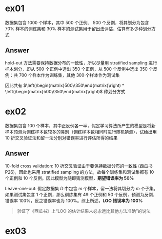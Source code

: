 # ex01

数据集包含 1000 个样本，其中 500 个正例、 500 个反例，将其划分为包含 70% 样本的训练集和 30% 样本的测试集用于留出法评估，估算有多少种划分方式

## Answer

hold-out 方法需要保持数据分布的一致性，所以尽量用 stratified sampling 进行样本划分，即从 500 个正例中选出 350 个正例，从 500 个反例中选出 350 个反例：共 700 个样本作为训练集，其他 300 个样本作为测试集

因此共有 $\left(\begin{matrix}500\\350\end{matrix}\right) * \left(\begin{matrix}500\\350\end{matrix}\right)$ 种划分方式

# ex02

数据集包含 100 个样本，其中正反例各一半，假定学习算法所产生的模型是将新样本预测为训练样本数较多的类别（训练样本数相同时进行随机猜测），试给出用 10 折交叉验证法和留一法分别对错误率进行评估所得的结果

## Answer

10-fold cross validation: 10 折交叉验证由于要保持数据分布的一致性 (西瓜书P26)，因此也采用 stratified sampling 的方法，故每个训练集和测试集都有 10 个正例和 10 个反例。因此模型为随即猜测模型，**期望错误率为 50%**

Leave-one-out: 假定数据集 $D$ 中包含 $m$ 个样本，留一法将其切分为 $m$ 个子集。如果测试集包含 1 个正例，那么训练集有 49 个正例和 50 个反例，预测为反例，错误率 100%，反之错误率也为 100%。综上所述，**LOO 错误率为 100%**

> 验证了《西瓜书》上“LOO 的估计结果未必永远比其他方法准确”的说法

# ex03